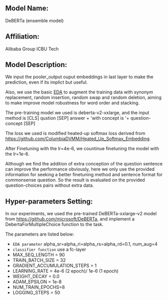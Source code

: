 ## Model Name:
DeBERTa (ensemble model)

## Affiliation:
Alibaba Group ICBU Tech

## Model Description: 
We input the pooler_output ouput embeddings in last layer to make the prediction, even if its implict but useful.

Also, we use the basic [EDA](https://arxiv.org/abs/1901.11196) to augment the training data with synonym replacement, random insertion, random swap and random deletion, aiming to make improve model robustness for word order and stacking.

The pre-training model we used is deberta-v2-xxlarge, and the input method is [CLS] qustion [SEP] answer + 'with concept is '+ question-concept [SEP]

The loss we used is modified heated-up softmax loss derived from https://github.com/ColumbiaDVMM/Heated_Up_Softmax_Embedding.

After Finetuning with the lr=4e-6, we countinue finetuning the model with the lr=1e-6.

Although we find the addition of extra conception of the question sentence can improve the performance obviously, here we only use the provided information for seeking a better finetuning method and sentence format for commonsense question. So the result is evaluated on the provided question-choices pairs without extra data.

## Hyper-parameters Setting: 

In our experiments, we used the pre-trained DeBERTa-xxlarge-v2 model from https://github.com/microsoft/DeBERTa, and implement a DebertaForMultipleChoice function to the task.

The parameters are listed below:
- `EDA parameter` alpha_sr=alpha_ri=alpha_rs=alpha_rd=0.1, num_aug=4
- `classifier function` use a fc-layer
- MAX_SEQ_LENGTH = 90
- TRAIN_BATCH_SIZE = 32
- GRADIENT_ACCUMULATION_STEPS = 1
- LEARNING_RATE = 4e-6 (2 epoch)/ 1e-6 (1 epoch)
- WEIGHT_DECAY = 0.0
- ADAM_EPSILON = 1e-8
- NUM_TRAIN_EPOCHS=8
- LOGGING_STEPS = 50
